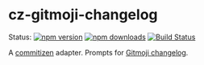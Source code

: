 # cz-gitmoji-changelog

Status:
[![npm version](https://img.shields.io/npm/v/cz-gitmoji-changelog.svg?style=flat-square)](https://www.npmjs.org/package/cz-gitmoji-changelog)
[![npm downloads](https://img.shields.io/npm/dm/cz-gitmoji-changelog.svg?style=flat-square)](http://npm-stat.com/charts.html?package=cz-gitmoji-changelog&from=2015-08-01)
[![Build Status](https://travis-ci.org/wldcordeiro/cz-gitmoji-changelog.svg?branch=master)](https://travis-ci.org/wldcordeiro/cz-gitmoji-changelog)

A [commitizen](https://github.com/commitizen/cz-cli) adapter. Prompts for [Gitmoji changelog](https://gitmoji.carloscuesta.me/).
